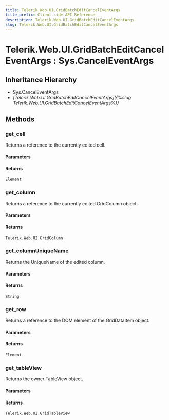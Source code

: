 ```yaml
---
title: Telerik.Web.UI.GridBatchEditCancelEventArgs
title_prefix: Client-side API Reference
description: Telerik.Web.UI.GridBatchEditCancelEventArgs
slug: Telerik.Web.UI.GridBatchEditCancelEventArgs
---
```


# Telerik.Web.UI.GridBatchEditCancelEventArgs : Sys.CancelEventArgs 

## Inheritance Hierarchy

* Sys.CancelEventArgs
* *[Telerik.Web.UI.GridBatchEditCancelEventArgs]({%slug Telerik.Web.UI.GridBatchEditCancelEventArgs%})*


## Methods

###  get_cell

Returns a reference to the currently edited cell.

#### Parameters

#### Returns

`Element` 

### get_column

Returns a reference to the currently edited GridColumn object.

#### Parameters

#### Returns

`Telerik.Web.UI.GridColumn` 

### get_columnUniqueName

Returns the UniqueName of the edited column. 

#### Parameters

#### Returns

`String` 

### get_row

Returns a reference to the DOM element of the GridDataItem object.

#### Parameters

#### Returns

`Element` 

### get_tableView

Returns the owner TableView object.

#### Parameters

#### Returns

`Telerik.Web.UI.GridTableView` 


